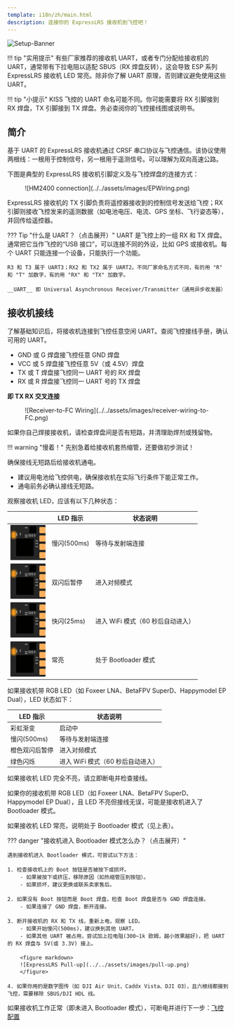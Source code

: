 ```yaml
---
template: i18n/zh/main.html
description: 连接你的 ExpressLRS 接收机到飞控吧！
---
```


![Setup-Banner](https://raw.githubusercontent.com/ExpressLRS/ExpressLRS-hardware/master/img/quick-start.png)

!!! tip "实用提示"
    有些厂家推荐的接收机 UART，或者专门分配给接收机的 UART，通常带有下拉电阻以适配 SBUS（RX 焊盘反转），这会导致 ESP 系列 ExpressLRS 接收机 LED 常亮。除非你了解 UART 原理，否则建议避免使用这些 UART。

!!! tip "小提示"
    KISS 飞控的 UART 命名可能不同。你可能需要将 RX 引脚接到 RX 焊盘，TX 引脚接到 TX 焊盘。务必查阅你的飞控接线图或说明书。

## 简介

基于 UART 的 ExpressLRS 接收机通过 CRSF 串口协议与飞控通信。该协议使用两根线：一根用于控制信号，另一根用于遥测信号。可以理解为双向高速公路。

下图是典型的 ExpressLRS 接收机引脚定义及与飞控焊盘的连接方式：

<figure markdown>
![HM2400 connection](../../assets/images/EPWiring.png)
</figure>

ExpressLRS 接收机的 TX 引脚负责将遥控器接收到的控制信号发送给飞控；RX 引脚则接收飞控发来的遥测数据（如电池电压、电流、GPS 坐标、飞行姿态等），并回传给遥控器。

??? Tip "什么是 UART？（点击展开）"
    UART 是飞控上的一组 RX 和 TX 焊盘。通常把它当作飞控的“USB 接口”，可以连接不同的外设，比如 GPS 或接收机。每个 UART 只能连接一个设备，只能执行一个功能。

    R3 和 T3 属于 UART3；RX2 和 TX2 属于 UART2。不同厂家命名方式不同，有的用 "R" 和 "T" 加数字，有的用 "RX" 和 "TX" 加数字。

    __UART__ 即 Universal Asynchronous Receiver/Transmitter（通用异步收发器）

## 接收机接线

了解基础知识后，将接收机连接到飞控任意空闲 UART。查阅飞控接线手册，确认可用的 UART。

- GND 或 G 焊盘接飞控任意 GND 焊盘
- VCC 或 5 焊盘接飞控任意 5V（或 4.5V）焊盘
- TX 或 T 焊盘接飞控同一 UART 号的 RX 焊盘
- RX 或 R 焊盘接飞控同一 UART 号的 TX 焊盘

**即 TX RX 交叉连接**

<figure markdown>
![Receiver-to-FC Wiring](../../assets/images/receiver-wiring-to-FC.png)
</figure>

如果你自己焊接接收机，请检查焊盘间是否有短路，并清理助焊剂或残留物。

!!! warning "慢着！"
    先别急着给接收机套热缩管，还要做初步测试！

确保接线无短路后给接收机通电。

- 建议用电池给飞控供电，确保接收机在实际飞行条件下能正常工作。
- 通电前务必确认接线无短路。

观察接收机 LED，应该有以下几种状态：

|| LED 指示 | 状态说明 |
|---|---|---|
|![LEDSEQ_DISCONNECTED](../../assets/images/LEDSEQ_DISCONNECTED_50_50.gif)| 慢闪(500ms)     | 等待与发射端连接 |
|![LEDSEQ_BINDING](../../assets/images/LEDSEQ_BINDING_10_10_10_100.gif)| 双闪后暂停 | 进入对频模式 |
|![LEDSEQ_WIFI_UPDATE](../../assets/images/LEDSEQ_WIFI_UPDATE_2_3.gif)| 快闪(25ms)   | 进入 WiFi 模式（60 秒后自动进入） |
|![CONNECTED](../../assets/images/LED_ON.gif)| 常亮 | 处于 Bootloader 模式 |

如果接收机带 RGB LED（如 Foxeer LNA、BetaFPV SuperD、Happymodel EP Dual），LED 状态如下：

| LED 指示 | 状态说明 |
|---|---|
| 彩虹渐变 | 启动中 |
| 慢闪(500ms) | 等待与发射端连接 |
| 橙色双闪后暂停 | 进入对频模式 |
| 绿色闪烁 | 进入 WiFi 模式（60 秒后自动进入） |

如果接收机 LED 完全不亮，请立即断电并检查接线。

如果你的接收机带 RGB LED（如 Foxeer LNA、BetaFPV SuperD、Happymodel EP Dual），且 LED 不亮但接线无误，可能是接收机进入了 Bootloader 模式。

如果接收机 LED 常亮，说明处于 Bootloader 模式（见上表）。

??? danger "接收机进入 Bootloader 模式怎么办？（点击展开）"

    遇到接收机进入 Bootloader 模式，可尝试以下方法：

    1. 检查接收机上的 Boot 按钮是否被按下或损坏。
        - 如果被按下或挤压，移除原因（如热缩管压到按钮）。
        - 如果损坏，建议更换或联系卖家售后。

    2. 如果没有 Boot 按钮而是 Boot 焊盘，检查 Boot 焊盘是否与 GND 焊盘连接。
        - 如果连接了 GND 焊盘，断开连接。

    3. 断开接收机的 RX 和 TX 线，重新上电，观察 LED。
        - 如果开始慢闪(500ms)，建议换到其他 UART。
        - 如果其他 UART 被占用，尝试加上拉电阻(300~1k 欧姆，越小效果越好)，把 UART 的 RX 焊盘与 5V(或 3.3V) 接上。

        <figure markdown>
        ![ExpressLRS Pull-up](../../assets/images/pull-up.png)
        </figure>

    4. 如果你用的是数字图传（如 DJI Air Unit、Caddx Vista、DJI O3），且六根线都接到飞控，需要移除 SBUS/DJI HDL 线。

如果接收机工作正常（即未进入 Bootloader 模式），可断电并进行下一步：[飞控配置](../receivers/configuring-fc.md)